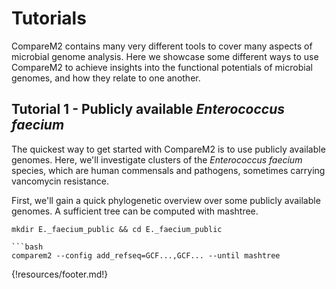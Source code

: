 # Tutorials

CompareM2 contains many very different tools to cover many aspects of microbial genome analysis. Here we showcase some different ways to use CompareM2 to achieve insights into the functional potentials of microbial genomes, and how they relate to one another.


## Tutorial 1 - Publicly available *Enterococcus faecium*

The quickest way to get started with CompareM2 is to use publicly available genomes. Here, we'll investigate clusters of the *Enterococcus faecium* species, which are human commensals and pathogens, sometimes carrying vancomycin resistance.

First, we'll gain a quick phylogenetic overview over some publicly available genomes. A sufficient tree can be computed with mashtree.

```
mkdir E._faecium_public && cd E._faecium_public

```bash
comparem2 --config add_refseq=GCF...,GCF... --until mashtree
```


{!resources/footer.md!}
